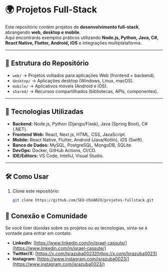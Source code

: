 # 🌍 Projetos Full-Stack

Este repositório contém projetos de **desenvolvimento full-stack**, abrangendo **web, desktop e mobile**.  
Aqui encontrarás exemplos práticos utilizando **Node.js, Python, Java, C#, React Native, Flutter, Android, iOS** e integrações multiplataforma.

---

## 📌 Estrutura do Repositório

- `web/` → Projetos voltados para aplicações Web (frontend + backend).
- `desktop/` → Aplicações desktop (Windows, Linux, macOS).
- `mobile/` → Aplicativos móveis (Android e iOS).
- `shared/` → Recursos compartilhados (bibliotecas, APIs, componentes).

---

## 🚀 Tecnologias Utilizadas

- **Backend:** Node.js, Python (Django/Flask), Java (Spring Boot), C# (.NET).
- **Frontend Web:** React, Next.js, HTML, CSS, JavaScript.
- **Mobile:** React Native, Flutter, Android (Java/Kotlin), iOS (Swift).
- **Banco de Dados:** MySQL, PostgreSQL, MongoDB, SQLite.
- **DevOps:** Docker, GitHub Actions, CI/CD.
- **IDE/Editors:** VS Code, IntelliJ, Visual Studio.

---

## 🛠 Como Usar

1. Clone este repositório:
   ```bash
   git clone https://github.com/SEU-USUARIO/projetos-fullstack.git

## 🤝 Conexão e Comunidade

Se você tiver dúvidas sobre os projetos ou as tecnologias, sinta-se à vontade para entrar em contato.

* **LinkedIn:** [https://www.linkedin.com/in/israel-cassute/](https://www.linkedin.com/in/israel-cassute/)
* **Twitter/X:** [https://x.com/Israzuba0023](https://x.com/Israzuba0023)
* **Instagram:** [https://www.instagram.com/israzuba0023/](https://www.instagram.com/israzuba0023/)


